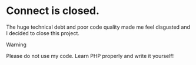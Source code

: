 # Connect is closed.

The huge technical debt and poor code quality made me feel disgusted and I decided to close this project. 

> [!WARNING]
> Please do not use my code. Learn PHP properly and write it yourself!
